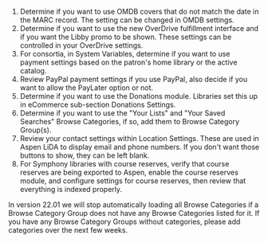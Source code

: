 1. Determine if you want to use OMDB covers that do not match the date in the MARC record.  The setting can be changed in OMDB settings.  
1. Determine if you want to use the new OverDrive fulfillment interface and if you want the Libby promo to be shown.  These settings can be controlled in your OverDrive settings.
3. For consortia, in System Variables, determine if you want to use payment settings based on the patron's home library or the active catalog.   
4. Review PayPal payment settings if you use PayPal, also decide if you want to allow the PayLater option or not.
5. Determine if you want to use the Donations module. Libraries set this up in eCommerce sub-section Donations Settings.
6. Determine if you want to use the "Your Lists" and "Your Saved Searches" Browse Categories, if so, add them to Browse Category Group(s).
7. Review your contact settings within Location Settings. These are used in Aspen LiDA to display email and phone numbers.  If you don't want those buttons to show, they can be left blank.
8. For Symphony libraries with course reserves, verify that course reserves are being exported to Aspen, enable the course reserves module, and configure settings for course reserves, then review that everything is indexed properly.    

In version 22.01 we will stop automatically loading all Browse Categories if a Browse Category Group does not have any Browse Categories listed for it. If you have any Browse Category Groups without categories, please add categories over the next few weeks.   
